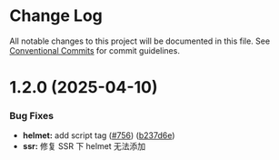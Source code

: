 # Change Log

All notable changes to this project will be documented in this file. See [Conventional Commits](https://conventionalcommits.org) for commit guidelines.

# 1.2.0 (2025-04-10)

### Bug Fixes

- **helmet:** add script tag ([#756](https://github.com/umijs/plugins/issues/756)) ([b237d6e](https://github.com/umijs/plugins/commit/b237d6efb64adcaac8998a6cd0b3a2726c599533))
- **ssr:** 修复 SSR 下 helmet 无法添加 <style> 的问题 ([#584](https://github.com/umijs/plugins/issues/584)) ([e0ab706](https://github.com/umijs/plugins/commit/e0ab706f9f82e8e1234ac444ca4802186e9731d2))
- **ssr:** 修复 SSR 下 helmet 无法添加<link>的问题 ([#561](https://github.com/umijs/plugins/issues/561)) ([8072710](https://github.com/umijs/plugins/commit/8072710bb433a109eb01f9d4e56059ff18270592))
- antd icons all in bundle when enable locale antd ([#250](https://github.com/umijs/plugins/issues/250)) ([11219b5](https://github.com/umijs/plugins/commit/11219b5f84b140709d03a97c778ce9436d522a04))
- helmet types ([#220](https://github.com/umijs/plugins/issues/220)) ([a43f6ea](https://github.com/umijs/plugins/commit/a43f6ea6ce8dbf3848aa16df886cc2433d61589a))

### Features

- add helmet plugin ([#180](https://github.com/umijs/plugins/issues/180)) ([70ffc80](https://github.com/umijs/plugins/commit/70ffc801a92d784d31f64acbb7488d8296131611))
- enhancement for mfsu ([#326](https://github.com/umijs/plugins/issues/326)) ([655c0da](https://github.com/umijs/plugins/commit/655c0da475748a0671dd3a5de8ab079dbe1bed5a))

## [1.1.4](https://github.com/umijs/plugins/compare/@umijs/plugin-helmet@1.1.3...@umijs/plugin-helmet@1.1.4) (2021-12-14)

### Bug Fixes

- **helmet:** add script tag ([#756](https://github.com/umijs/plugins/issues/756)) ([b237d6e](https://github.com/umijs/plugins/commit/b237d6efb64adcaac8998a6cd0b3a2726c599533))

## [1.1.3](https://github.com/umijs/plugins/compare/@umijs/plugin-helmet@1.1.2...@umijs/plugin-helmet@1.1.3) (2021-04-20)

### Bug Fixes

- **ssr:** 修复 SSR 下 helmet 无法添加 <style> 的问题 ([#584](https://github.com/umijs/plugins/issues/584)) ([e0ab706](https://github.com/umijs/plugins/commit/e0ab706f9f82e8e1234ac444ca4802186e9731d2))

## [1.1.2](https://github.com/umijs/plugins/compare/@umijs/plugin-helmet@1.1.1...@umijs/plugin-helmet@1.1.2) (2021-03-26)

### Bug Fixes

- **ssr:** 修复 SSR 下 helmet 无法添加<link>的问题 ([#561](https://github.com/umijs/plugins/issues/561)) ([8072710](https://github.com/umijs/plugins/commit/8072710bb433a109eb01f9d4e56059ff18270592))

## [1.1.1](https://github.com/umijs/plugins/compare/@umijs/plugin-helmet@1.1.0...@umijs/plugin-helmet@1.1.1) (2020-08-27)

**Note:** Version bump only for package @umijs/plugin-helmet

# [1.1.0](https://github.com/umijs/plugins/compare/@umijs/plugin-helmet@1.0.2...@umijs/plugin-helmet@1.1.0) (2020-08-25)

### Bug Fixes

- antd icons all in bundle when enable locale antd ([#250](https://github.com/umijs/plugins/issues/250)) ([11219b5](https://github.com/umijs/plugins/commit/11219b5f84b140709d03a97c778ce9436d522a04))

### Features

- enhancement for mfsu ([#326](https://github.com/umijs/plugins/issues/326)) ([655c0da](https://github.com/umijs/plugins/commit/655c0da475748a0671dd3a5de8ab079dbe1bed5a))

## [1.0.2](https://github.com/umijs/plugins/compare/@umijs/plugin-helmet@1.0.1...@umijs/plugin-helmet@1.0.2) (2020-05-21)

**Note:** Version bump only for package @umijs/plugin-helmet

## [1.0.1](https://github.com/umijs/plugins/compare/@umijs/plugin-helmet@1.0.0...@umijs/plugin-helmet@1.0.1) (2020-05-20)

### Bug Fixes

- helmet types ([#220](https://github.com/umijs/plugins/issues/220)) ([a43f6ea](https://github.com/umijs/plugins/commit/a43f6ea6ce8dbf3848aa16df886cc2433d61589a))

# 1.0.0 (2020-05-19)

### Features

- add helmet plugin ([#180](https://github.com/umijs/plugins/issues/180)) ([70ffc80](https://github.com/umijs/plugins/commit/70ffc801a92d784d31f64acbb7488d8296131611))
